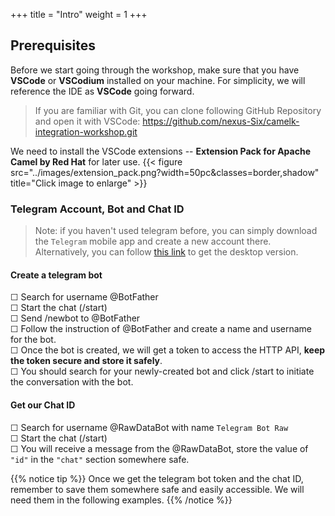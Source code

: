 +++
title = "Intro"
weight = 1
+++

## Prerequisites
Before we start going through the workshop, make sure that you have **VSCode** or **VSCodium** installed on your machine.
For simplicity, we will reference the IDE as **VSCode** going forward.
> If you are familiar with Git, you can clone following GitHub Repository and open it with VSCode:
> https://github.com/nexus-Six/camelk-integration-workshop.git

We need to install the VSCode extensions -- **Extension Pack for Apache Camel by Red Hat** for later use.
{{< figure src="../images/extension_pack.png?width=50pc&classes=border,shadow" title="Click image to enlarge" >}}

### Telegram Account, Bot and Chat ID

> Note: if you haven't used telegram before, you can simply download the `Telegram` mobile app and create a new account there.  
Alternatively, you can follow [this link](https://telegram.org/) to get the desktop version. 

#### Create a telegram bot
&#9744; Search for username @BotFather \
&#9744; Start the chat (/start) \
&#9744; Send /newbot to @BotFather \
&#9744; Follow the instruction of @BotFather and create a name and username for the bot. \
&#9744; Once the bot is created, we will get a token to access the HTTP API, **keep the token secure and store it safely**. \
&#9744; You should search for your newly-created bot and click /start to initiate the conversation with the bot.

#### Get our Chat ID
&#9744; Search for username @RawDataBot with name `Telegram Bot Raw` \
&#9744; Start the chat (/start) \
&#9744; You will receive a message from the @RawDataBot, store the value of `"id"` in the `"chat"` section somewhere safe. 

{{% notice tip %}}
Once we get the telegram bot token and the chat ID, remember to save them somewhere safe and easily accessible. We will need them in the following examples.
{{% /notice %}}